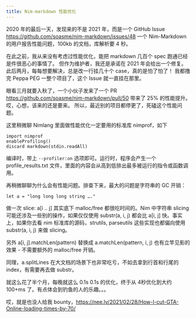 ```yaml
---
title: Nim-markdown 性能优化
---
```


2020 年的最后一天，发现来的不是 2021 年，而是一个 GitHub Issue <https://github.com/soasme/nim-markdown/issues/48>
一个 Nim-Markdown 的用户报告性能问题，100kb 的文档，库解析要 4 秒。

在此之前，我从来没有考虑过性能优化，能把 markdown 几百个 spec 跑通已经是件很恶心的事情了。
但作为维护者，我还是承诺在 2021 年会给出一个修复。
此后两月，每每想要解决，总是改一行挂几十个 case，真的是怕了怕了！
我都撸完 Peppa PEG 一整个项目了，这个 Issue 就一直挂在那里。

眼看三月就要入秋了，一个小伙子发来了一个 PR <https://github.com/soasme/nim-markdown/pull/50> 带来了 25% 的性能提升。
哎，心想，该来的还是要来。
所以，最近别的项目都停更了，死磕这个性能问题。

这里稍微聊 Nimlang 里面做性能优化一定要用的标准库 nimprof，如下

    import nimprof
    enableProfiling()
    discard markdown(stdin.readAll)

编译时，带上 `--profiler:on` 选项即可。运行时，程序会产生一个 profile_results.txt 文件，里面的内容会从高到低排出最多被运行的指令或函数调用。

再稍微聊聊为什么会有性能问题。排查下来，最大的问题是字符串的 GC 开销：

    let a = "long long long string …."

做一次 slice: a[i .. j] 其实底下 malloc/free 都很吃时间的。Nim 中字符串 slicing 可能还涉及一些别的操作，如果仅仅使用 substr(a, i, j) 都会比 a[i, j] 快。事实上，如果你去看 nim 标准库的源码，strutils, parseutils 这些实现也都偏向使用 substr(a, i, j) 来做 slicing。

另外 a[i, j].matchLen(pattern) 替换成 a.matchLen(pattern, i, j) 也有立竿见影的效果 - 不需要额外的 malloc/free 开销。

同理，a.splitLines 在大文档的场景下也非常吃亏，不如去拿到行首和行尾的 index，有需要再去做 substr。

就这么花了半个月，每晚就这么 0.1s 0.1s 的优化，终于从 4秒优化到大约 100+ms 了。有点体会到钓鱼的人的乐趣。。。

哎，就是也没人给我 bounty，<https://nee.lv/2021/02/28/How-I-cut-GTA-Online-loading-times-by-70/>
